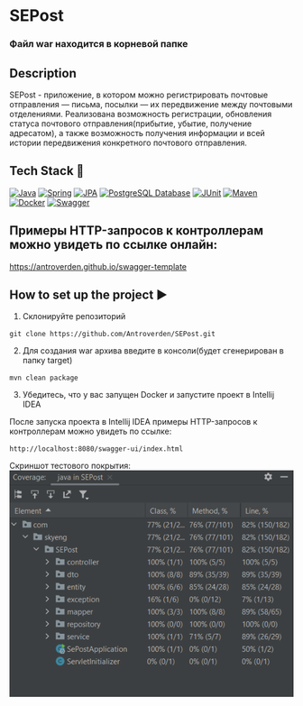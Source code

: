 # SEPost

### Файл war находится в корневой папке

## Description
SEPost - приложение, в котором можно  регистрировать почтовые отправления — письма, посылки — их передвижение между почтовыми отделениями.
Реализована возможность регистрации, обновления статуса почтового отправления(прибытие, убытие, получение адресатом), а также возможность получения информации и всей истории передвижения конкретного почтового отправления.

## Tech Stack 🔧
[![Java](https://img.shields.io/badge/Java%2017-ED8B00?style=for-the-badge&logo=openjdk&logoColor=white)](https://www.oracle.com/java/) [![Spring](https://img.shields.io/badge/Spring%20Boot%203.1.2-6DB33F?style=for-the-badge&logo=spring&logoColor=white)](https://spring.io/projects/spring-framework) [![JPA](https://img.shields.io/badge/JPA-FF5733?style=for-the-badge&logo=JUnit&logoColor=white)](https://docs.oracle.com/javase/tutorial/jdbc/overview/index.html) [![PostgreSQL Database](https://img.shields.io/badge/PostgreSQL-0000FF?style=for-the-badge&logo=H2&logoColor=white)](https://www.postgresql.org/) [![JUnit](https://img.shields.io/badge/JUnit%205-9F2B68?style=for-the-badge&logo=JUnit&logoColor=white)](https://junit.org/junit5/docs/current/user-guide/)
[![Maven](https://img.shields.io/badge/Maven-00008B?style=for-the-badge&logo=Maven&logoColor=white)](https://maven.apache.org/) [![Docker](https://img.shields.io/badge/Docker-00008B?style=for-the-badge&logo=Docker&logoColor=white)](https://www.docker.com/) [![Swagger](https://img.shields.io/badge/Swagger-006400?style=for-the-badge&logo=Maven&logoColor=white)](https://swagger.io/)

## Примеры HTTP-запросов к контроллерам можно увидеть по ссылке онлайн:
https://antroverden.github.io/swagger-template

## How to set up the project ▶

1) Склонируйте репозиторий
```
git clone https://github.com/Antroverden/SEPost.git
```
2) Для создания war архива введите в консоли(будет сгенерирован в папку target)
```
mvn clean package
```
3) Убедитесь, что у вас запущен Docker и запустите проект в Intellij IDEA

После запуска проекта в Intellij IDEA примеры HTTP-запросов к контроллерам можно увидеть по ссылке:
```
http://localhost:8080/swagger-ui/index.html
```

Скриншот тестового покрытия:
![TestCoverage.png](TestCoverage.png)
